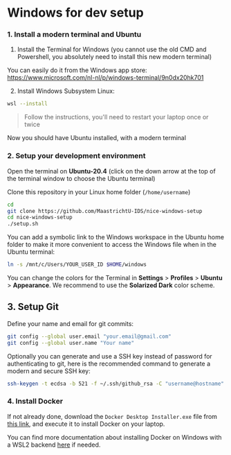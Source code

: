 # Windows for dev setup

### 1. Install a modern terminal and Ubuntu

1. Install the Terminal for Windows (you cannot use the old CMD and Powershell, you absolutely need to install this new modern terminal)

You can easily do it from the Windows app store: https://www.microsoft.com/nl-nl/p/windows-terminal/9n0dx20hk701

2. Install Windows Subsystem Linux:

```bash
wsl --install
```

> Follow the instructions, you'll need to restart your laptop once or twice

Now you should have Ubuntu installed, with a modern terminal

### 2. Setup your development environment

Open the terminal on **Ubuntu-20.4** (click on the down arrow at the top of the terminal window to choose the Ubuntu terminal)

Clone this repository in your Linux home folder (`/home/username`)

```bash
cd
git clone https://github.com/MaastrichtU-IDS/nice-windows-setup
cd nice-windows-setup
./setup.sh
```

You can add a symbolic link to the Windows workspace in the Ubuntu home folder to make it more convenient to access the Windows file when in the Ubuntu terminal:

```bash
ln -s /mnt/c/Users/YOUR_USER_ID $HOME/windows
```


You can change the colors for the Terminal in **Settings** > **Profiles** > **Ubuntu** > **Appearance**. We recommend to use the  **Solarized Dark** color scheme.


## 3. Setup Git

Define your name and email for git commits:

```bash
git config --global user.email "your.email@gmail.com"
git config --global user.name "Your name"
```

Optionally you can generate and use a SSH key instead of password for authenticating to git, here is the recommended command to generate a modern and secure SSH key:

```bash
ssh-keygen -t ecdsa -b 521 -f ~/.ssh/github_rsa -C "username@hostname"
```

### 4. Install Docker

If not already done, download the `Docker Desktop Installer.exe` file from [this link](https://desktop.docker.com/win/main/amd64/Docker%20Desktop%20Installer.exe), and execute it to install Docker on your laptop.

You can find more documentation about installing Docker on Windows with a WSL2 backend [here](https://docs.docker.com/desktop/windows/install/) if needed.
